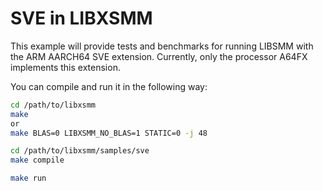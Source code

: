 # SVE in LIBXSMM

This example will provide tests and benchmarks for running LIBSMM with the ARM AARCH64 SVE extension. Currently, only the processor A64FX implements this extension.

You can compile and run it in the following way:

```bash
cd /path/to/libxsmm
make
or
make BLAS=0 LIBXSMM_NO_BLAS=1 STATIC=0 -j 48

cd /path/to/libxsmm/samples/sve
make compile

make run
```


